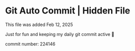 # Git Auto Commit | Hidden File

This file was added Feb 12, 2025

Just for fun and keeping my daily git commit active 🤪

commit number: 224146
